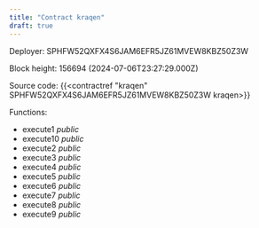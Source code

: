 ```yaml
---
title: "Contract kraqen"
draft: true
---
```

Deployer: SPHFW52QXFX4S6JAM6EFR5JZ61MVEW8KBZ50Z3W


 



Block height: 156694 (2024-07-06T23:27:29.000Z)

Source code: {{<contractref "kraqen" SPHFW52QXFX4S6JAM6EFR5JZ61MVEW8KBZ50Z3W kraqen>}}

Functions:

* execute1 _public_
* execute10 _public_
* execute2 _public_
* execute3 _public_
* execute4 _public_
* execute5 _public_
* execute6 _public_
* execute7 _public_
* execute8 _public_
* execute9 _public_
